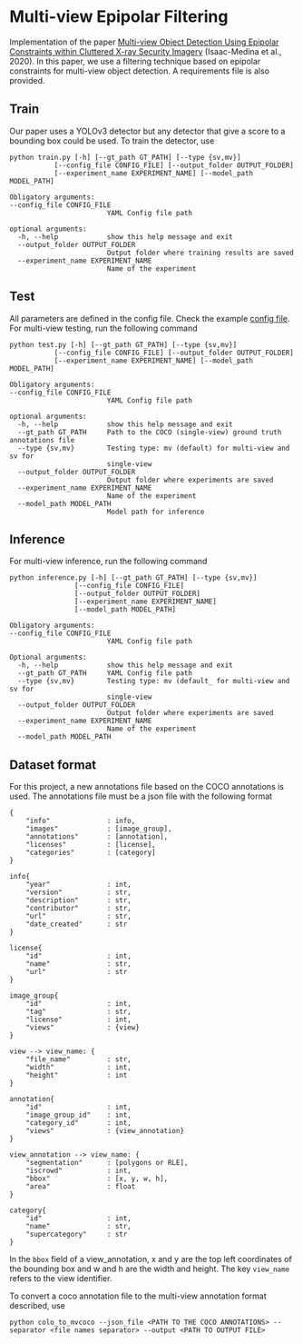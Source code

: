 # Multi-view Epipolar Filtering

Implementation of  the paper [Multi-view Object Detection Using Epipolar Constraints within Cluttered X-ray Security Imagery](https://breckon.org/toby/publications/papers/isaac20multiview.pdf) (Isaac-Medina et al., 2020).
In this paper, we use a filtering technique based on epipolar constraints for multi-view object detection.
A requirements file is also provided.

## Train
Our paper uses a YOLOv3 detector but any detector that give a score to a bounding box could be used. To train the 
detector, use
    
    python train.py [-h] [--gt_path GT_PATH] [--type {sv,mv}]
               [--config_file CONFIG_FILE] [--output_folder OUTPUT_FOLDER]
               [--experiment_name EXPERIMENT_NAME] [--model_path MODEL_PATH]
               
    Obligatory arguments:
    --config_file CONFIG_FILE
                            YAML Config file path
               
    optional arguments:
      -h, --help            show this help message and exit
      --output_folder OUTPUT_FOLDER
                            Output folder where training results are saved
      --experiment_name EXPERIMENT_NAME
                            Name of the experiment


## Test

All parameters are defined in the config file. Check the example [config file](config.yaml). For multi-view testing, run the following command

    python test.py [-h] [--gt_path GT_PATH] [--type {sv,mv}]
               [--config_file CONFIG_FILE] [--output_folder OUTPUT_FOLDER]
               [--experiment_name EXPERIMENT_NAME] [--model_path MODEL_PATH]
               
    Obligatory arguments:
    --config_file CONFIG_FILE
                            YAML Config file path
               
    optional arguments:
      -h, --help            show this help message and exit
      --gt_path GT_PATH     Path to the COCO (single-view) ground truth annotations file
      --type {sv,mv}        Testing type: mv (default) for multi-view and sv for
                            single-view
      --output_folder OUTPUT_FOLDER
                            Output folder where experiments are saved
      --experiment_name EXPERIMENT_NAME
                            Name of the experiment
      --model_path MODEL_PATH
                            Model path for inference


## Inference

For multi-view inference, run the following command

    python inference.py [-h] [--gt_path GT_PATH] [--type {sv,mv}]
                    [--config_file CONFIG_FILE]
                    [--output_folder OUTPUT_FOLDER]
                    [--experiment_name EXPERIMENT_NAME]
                    [--model_path MODEL_PATH]
                    
    Obligatory arguments:
    --config_file CONFIG_FILE
                            YAML Config file path

    Optional arguments:
      -h, --help            show this help message and exit
      --gt_path GT_PATH     YAML Config file path
      --type {sv,mv}        Testing type: mv (default_ for multi-view and sv for
                            single-view
      --output_folder OUTPUT_FOLDER
                            Output folder where experiments are saved
      --experiment_name EXPERIMENT_NAME
                            Name of the experiment
      --model_path MODEL_PATH


## Dataset format
For this project, a new annotations file based on the COCO annotations is used. The annotations 
file must be a json file with the following format

    {
        "info"              : info,
        "images"            : [image_group],
        "annotations"       : [annotation],
        "licenses"          : [license],
        "categories"        : [category]
    }
    
    info{
        "year"              : int,
        "version"           : str,
        "description"       : str,
        "contributor"       : str,
        "url"               : str,
        "date_created"      : str
    }
    
    license{
        "id"                : int,
        "name"              : str,
        "url"               : str
    }
    
    image_group{
        "id"                : int,
        "tag"               : str,
        "license"           : int,
        "views"             : {view}
    }
    
    view --> view_name: {
        "file_name"         : str,
        "width"             : int,
        "height"            : int
    }
    
    annotation{
        "id"                : int,
        "image_group_id"    : int,
        "category_id"       : int,
        "views"             : {view_annotation}
    }
    
    view_annotation --> view_name: {
        "segmentation"      : [polygons or RLE],
        "iscrowd"           : int,
        "bbox"              : [x, y, w, h],
        "area"              : float
    }
    
    category{
        "id"                : int,
        "name"              : str,
        "supercategory"     : str
    }

In the `bbox` field of a view_annotation, x and y are the top left coordinates of the bounding box and
w and h are the width and height. The key `view_name` refers to the view identifier.

To convert a coco annotation file to the multi-view annotation format described, use

`python colo_to_mvcoco --json_file <PATH TO THE COCO ANNOTATIONS> --separator <file names separator> --output <PATH TO OUTPUT FILE>`
